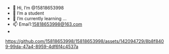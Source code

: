 - 👋 Hi, I’m @15818653998
- 👀  I’m a  student   
- 🌱 I’m currently learning ...
- 📫 Emai1:15818653998@163.com
- 

https://github.com/15818653998/15818653998/assets/142094729/8b8f8409-99da-47a4-8959-4df6f4c4537a


<!---
15818653998/15818653998 is a ✨ special ✨ repository because its `README.md` (this file) appears on your GitHub profile.
You can click the Preview link to take a look at your changes.
--->

